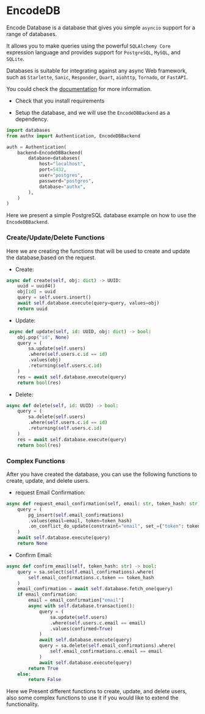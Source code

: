 # EncodeDB

Encode Database is a database that gives you simple `asyncio` support for a
range of databases.

It allows you to make queries using the powerful `SQLAlchemy Core` expression
language and provides support for `PostgreSQL`, `MySQL`, and `SQLite`.

Databases is suitable for integrating against any async Web framework, such as
`Starlette`, `Sanic`, `Responder`, `Quart`, `aiohttp`, `Tornado`, or `FastAPI`.

You could check the [documentation](https://www.encode.io/databases/) for more
information.

- Check that you install requirements

- Setup the database, and we will use the `EncodeDBBackend` as a dependency.

```py
import databases
from authx import Authentication, EncodeDBBackend

auth = Authentication(
    backend=EncodeDBBackend(
        database=databases(
            host="localhost",
            port=5432,
            user="postgres",
            password="postgres",
            database="authx",
        ),
    )
)
```

Here we present a simple PostgreSQL database example on how to use the
`EncodeDBBackend`.

### Create/Update/Delete Functions

Here we are creating the functions that will be used to create and update the
database,based on the request.

- Create:

```py
async def create(self, obj: dict) -> UUID:
    uuid = uuid4()
    obj[id] = uuid
    query = self.users.insert()
    await self.database.execute(query=query, values=obj)
    return uuid
```

- Update:

```py
 async def update(self, id: UUID, obj: dict) -> bool:
    obj.pop("id", None)
    query = (
        sa.update(self.users)
        .where(self.users.c.id == id)
        .values(obj)
        .returning(self.users.c.id)
    )
    res = await self.database.execute(query)
    return bool(res)
```

- Delete:

```py
async def delete(self, id: UUID) -> bool:
    query = (
        sa.delete(self.users)
        .where(self.users.c.id == id)
        .returning(self.users.c.id)
    )
    res = await self.database.execute(query)
    return bool(res)
```

### Complex Functions

After you have created the database, you can use the following functions to
create, update, and delete users.

- request Email Confirmation:

```py
async def request_email_confirmation(self, email: str, token_hash: str) -> None:
    query = (
        pg_insert(self.email_confirmations)
        .values(email=email, token=token_hash)
        .on_conflict_do_update(constraint="email", set_={"token": token_hash})
    )
    await self.database.execute(query)
    return None
```

- Confirm Email:

```py
async def confirm_email(self, token_hash: str) -> bool:
    query = sa.select(self.email_confirmations).where(
        self.email_confirmations.c.token == token_hash
    )
    email_confirmation = await self.database.fetch_one(query)
    if email_confirmation:
        email = email_confirmation["email"]
        async with self.database.transaction():
            query = (
                sa.update(self.users)
                .where(self.users.c.email == email)
                .values(confirmed=True)
            )
            await self.database.execute(query)
            query = sa.delete(self.email_confirmations).where(
                self.email_confirmations.c.email == email
            )
            await self.database.execute(query)
        return True
    else:
        return False
```

Here we Present different functions to create, update, and delete users, also
some complex functions to use it if you would like to extend the functionality.
